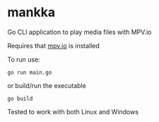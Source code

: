# mankka
Go CLI application to play media files with MPV.io

Requires that [mpv.io](https://mpv.io/) is installed


To run use:
``` 
go run main.go
```
or build/run the executable

```
go build
``` 

Tested to work with both Linux and Windows
